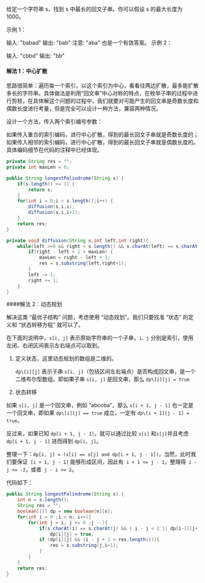 给定一个字符串 s，找到 s 中最长的回文子串。你可以假设 s 的最大长度为 1000。

示例 1：

输入: "babad"
输出: "bab"
注意: "aba" 也是一个有效答案。
示例 2：

输入: "cbbd"
输出: "bb"

#### 解法 1：中心扩散

思路很简单：遍历每一个索引，以这个索引为中心，看看往两边扩散，最多能扩散多长的字符串。具体做法是利用“回文串”中心对称的特点，在枚举子串的过程中进行剪枝，在具体解这个问题的过程中，我们就要对可能产生的回文串是奇数长度和偶数长度进行考量，但是完全可以设计一种方法，兼容两种情况。

设计一个方法，传入两个索引编号参数：

如果传入重合的索引编码，进行中心扩散，得到的最长回文子串就是奇数长度的；
如果传入相邻的索引编码，进行中心扩散，得到的最长回文子串就是偶数长度的。
具体编码细节在代码的注释中已经体现。

```java
private String res = "";
private int maxLen = 0;

public String longestPalindrome(String s) {
    if(s.length() <= 1) {
        return s;
    }
    for(int i = 0;i < s.length();i++) {
        diffusion(s,i,i);
        diffusion(s,i,i+1);
    }
    return res;
}

private void diffusion(String s,int left,int right){
    while(left >=0 && right < s.length() && s.charAt(left) == s.charAt(right)) {
        if(right - left + 1 > maxLen) {
            maxLen = right - left + 1;
            res = s.substring(left,right+1);
        }
        left -= 1;
        right += 1;
    }
}
```

####解法 2：动态规划

解决这类 “最优子结构” 问题，考虑使用 “动态规划”。我们只要找准 “状态” 的定义和 “状态转移方程” 就可以了。

在下面的说明中，`s[i, j]` 表示原始字符串的一个子串，`i、j` 分别是索引，使用左闭、右闭区间表示左右端点可以取到。

1. 定义状态，这里动态规划的数组是二维的。

   `dp\[i][j]` 表示子串 `s[i, j]`（包括区间左右端点）是否构成回文串，是一个二维布尔型数组。即如果子串 `s[i, j]` 是回文串，那么 `dp\[i][j] = true`

2. 状态转移


如果 `s[i, j]` 是一个回文串，例如 “abccba”，那么 `s[i + 1, j - 1]` 也一定是一个回文串，即如果 `dp\[i][j] == true` 成立，一定有 `dp\[i + 1][j - 1] = true`。

反过来，如果已知 `dp[i + 1, j - 1]`，就可以通过比较 `s[i]` 和` s[j] `并且考虑` dp[i + 1, j - 1]` 进而得到 `dp[i, j]`。

整理一下：`dp[i, j] = (s[i] == s[j] and dp[i + 1, j - 1])`，当然，此时我们要保证` [i + 1, j - 1]` 能够形成区间，因此有` i + 1 <= j - 1`，整理得` i - j <= -2`，或者` j - i >= 2`。

代码如下：

```java
public String longestPalindrome(String s) {
    int n = s.length();
    String res = "";
    boolean[][] dp = new boolean[n][n];
    for(int i = 0 ;i < n; i++){
        for(int j = i; j >= 0 ;j --){
            if(s.charAt(i) == s.charAt(j) && ( i - j < 2 || dp[i-1][j+1]))
                dp[i][j] = true;
            if (dp[i][j] && (i - j + 1 > res.length())){
                res = s.substring(j,i+1);
            }
        }
    }
    return res;
}
```

